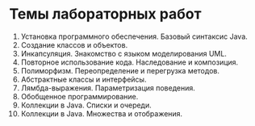 # Темы лабораторных работ

1. Установка программного обеспечения. Базовый синтаксис Java.
2. Создание классов и объектов.
3. Инкапсуляция. Знакомство с языком моделирования UML.
4. Повторное использование кода. Наследование и композиция.
5. Полиморфизм. Переопределение и перегрузка методов.
6. Абстрактные классы и интерфейсы.
7. Лямбда-выражения. Параметризация поведения.
8. Обобщенное программирование.
9. Коллекции в Java. Списки и очереди.
10. Коллекции в Java. Множества и отображения.
